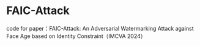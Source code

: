# FAIC-Attack
code for paper：FAIC-Attack: An Adversarial Watermarking Attack against Face Age based on Identity Constraint（IMCVA 2024）
